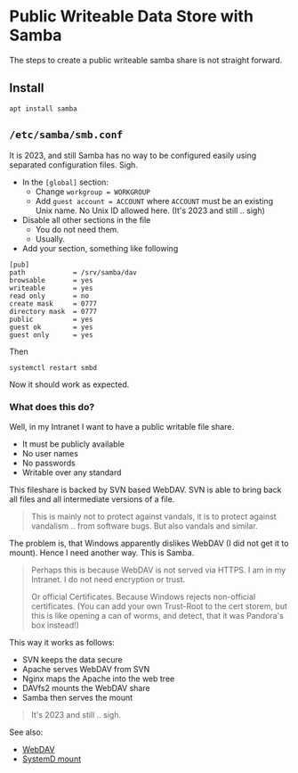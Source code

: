 # Public Writeable Data Store with Samba

The steps to create a public writeable samba share is not straight forward.


## Install

```
apt install samba
```

## `/etc/samba/smb.conf`

It is 2023, and still Samba has no way to be configured easily using separated configuration files.  Sigh.

- In the `[global]` section:
  - Change `workgroup = WORKGROUP`
  - Add `guest account = ACCOUNT` where `ACCOUNT` must be an existing Unix name.  No Unix ID allowed here.  (It's 2023 and still .. sigh)
- Disable all other sections in the file
  - You do not need them.
  - Usually.
- Add your section, something like following

```
[pub]
path            = /srv/samba/dav
browsable       = yes
writeable       = yes
read only       = no
create mask     = 0777
directory mask  = 0777
public          = yes
guest ok        = yes
guest only      = yes
```

Then

```
systemctl restart smbd
```

Now it should work as expected.


### What does this do?

Well, in my Intranet I want to have a public writable file share.

- It must be publicly available
- No user names
- No passwords
- Writable over any standard

This fileshare is backed by SVN based WebDAV.  SVN is able to bring back all files and all intermediate versions of a file.

> This is mainly not to protect against vandals, it is to protect against vandalism .. from software bugs.  But also vandals and similar.

The problem is, that Windows apparently dislikes WebDAV (I did not get it to mount).  Hence I need another way.  This is Samba.

> Perhaps this is because WebDAV is not served via HTTPS.  I am in my Intranet.  I do not need encryption or trust.
> 
> Or official Certificates.  Because Windows rejects non-official certificates.
> (You can add your own Trust-Root to the cert storem, but this is like opening a can of worms, and detect, that it was Pandora's box instead!)

This way it works as follows:

- SVN keeps the data secure
- Apache serves WebDAV from SVN
- Nginx maps the Apache into the web tree
- DAVfs2 mounts the WebDAV share
- Samba then serves the mount

> It's 2023 and still .. sigh.

See also:

- [WebDAV](webdav.md)
- [SystemD mount](systemd/mount.md)
